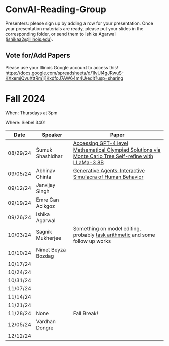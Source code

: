 # ConvAI-Reading-Group

Presenters: please sign up by adding a row for your presentation. Once your presentation materials are ready, please put your slides in the corresponding folder, or send them to Ishika Agarwal (ishikaa2@illinois.edu).

## Vote for/Add Papers
Please use your Illinois Google account to access this!
https://docs.google.com/spreadsheets/d/1IvUl4gJRwuS-KXxemjQvuXttRm1j1KxdfoJ7AW64m4U/edit?usp=sharing

# Fall 2024

When: Thursdays at 3pm

Where: Siebel 3401


| Date | Speaker | Paper |
|------|---------|-------|
|08/29/24|Sumuk Shashidhar|[Accessing GPT-4 level Mathematical Olympiad Solutions via Monte Carlo Tree Self-refine with LLaMa-3 8B](https://arxiv.org/abs/2406.07394)|
|09/05/24|Abhinav Chinta|[Generative Agents: Interactive Simulacra of Human Behavior](https://arxiv.org/abs/2304.03442)|
|09/12/24|Janvijay Singh||
|09/19/24|Emre Can Acikgoz||
|09/26/24|Ishika Agarwal||
|10/03/24|Sagnik Mukherjee|Something on model editing, probably [task arithmetic](https://arxiv.org/abs/2212.04089) and some follow up works|
|10/10/24|Nimet Beyza Bozdag||
|10/17/24|||
|10/24/24|||
|10/31/24|||
|11/07/24|||
|11/14/24|||
|11/21/24|||
|11/28/24|None|Fall Break!|
|12/05/24|Vardhan Dongre||
|12/12/24|||
